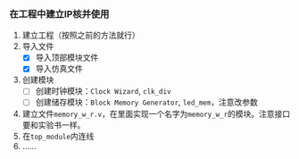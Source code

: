 ### 在工程中建立IP核并使用

1. 建立工程（按照之前的方法就行）
2. 导入文件
   - [x] 导入顶部模块文件
   - [x] 导入仿真文件
3. 创建模块
   - [ ] 创建时钟模块：`Clock Wizard`, `clk_div`
   - [ ] 创建储存模块：`Block Memory Generator`, `led_mem`，注意改参数
4. 建立文件`memory_w_r.v`，在里面实现一个名字为`memory_w_r`的模块。注意接口要和实验书一样。
5. 在`top_module`内连线
6. ……
